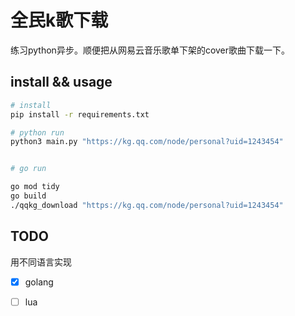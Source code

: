 # 全民k歌下载

练习python异步。顺便把从网易云音乐歌单下架的cover歌曲下载一下。

## install && usage


```bash
# install
pip install -r requirements.txt

# python run
python3 main.py "https://kg.qq.com/node/personal?uid=1243454"


# go run

go mod tidy
go build
./qqkg_download "https://kg.qq.com/node/personal?uid=1243454"

```

## TODO
用不同语言实现

- [x] golang
- [ ] lua


